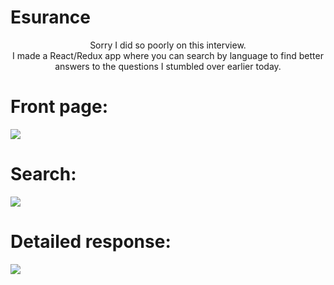 # Esurance
<p align="center">
  Sorry I did so poorly on this interview. <br>
  I made a React/Redux app where you can search by language to find better answers to the questions I stumbled over earlier today. 
</p>

# Front page: <br>
<img src="https://i.imgur.com/FQJPsgm.png">

# Search: <br>
<img src="https://i.imgur.com/aDPRhbo.png">

# Detailed response: <br>
<img src="https://i.imgur.com/EbNiErk.png">
